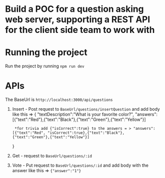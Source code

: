 # Build a POC for a question asking web server, supporting a REST API for the client side team to work with

# Running the project
Run the project by running `npm run dev`

# APIs
The BaseUrl is `http://localhost:3000/api/questions`

1. Insert - Post request to `BaseUrl/questions/insertQuestion` and add body like this => 
    {
        "textDescription":"What is your favorite color?",
        "answers":[{"text":"Red"},{"text":"Black"},{"text":"Green"},{"text":"Yellow"}]

        *for trivia add {"isCorrect":true} to the answers = > "answers":[{"text":"Red", "isCorrect":true},{"text":"Black"},{"text":"Green"},{"text":"Yellow"}]
    }

2. Get - request to `BaseUrl/questions/:id`

3. Vote - Put request to `BaseUrl/questions/:id` and add body with the answer like this => `{"answer":"1"}`

